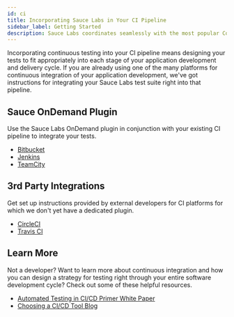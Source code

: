 ```yaml
---
id: ci
title: Incorporating Sauce Labs in Your CI Pipeline
sidebar_label: Getting Started
description: Sauce Labs coordinates seamlessly with the most popular Continuous Integration platforms.
---
```


Incorporating continuous testing into your CI pipeline means designing your tests to fit appropriately into each stage of your application development and delivery cycle. If you are already using one of the many platforms for continuous integration of your application development, we've got instructions for integrating your Sauce Labs test suite right into that pipeline.

<div className="box-wrapper" markdown="1">
  <div className="box box1 card">
    <div className="container">
    <h2>Sauce OnDemand Plugin</h2>
    <p>
        Use the Sauce Labs OnDemand plugin in conjunction with your existing CI pipeline to integrate your tests.<br/>
      <ul>
        <li><a href="/basics/integrations/bitbucket">Bitbucket</a></li>
        <li><a href="/basics/integrations/jenkins">Jenkins</a></li>
        <li><a href="/basics/integrations/teamcity">TeamCity</a></li>
      </ul>
    </p>
    </div>
  </div>
  <div className="box box2 card">
    <div className="container">
    <h2>3rd Party Integrations</h2>
    <p>
        Get set up instructions provided by external developers for CI platforms for which we don't yet have a dedicated plugin.<br/>
      <ul>
        <li><a href="https://circleci.com/integrations/saucelabs/">CircleCI</a></li>
        <li><a href="https://docs.travis-ci.com/user/sauce-connect/">Travis CI</a></li>
      </ul>
    </p>
    </div>
  </div>
</div>
<div>
  <div className="box boxwidebottom card">
    <div className="container">
    <h2>Learn More</h2>
    <p>
        Not a developer? Want to learn more about continuous integration and how you can design a strategy for testing right through your entire software development cycle? Check out some of these helpful resources.<br/>
      <ul>
        <li><a href="https://saucelabs.com/resources/articles/automated-testing-in-cicd-a-continuous-integration-server-integration-primer">Automated Testing in CI/CD Primer White Paper</a></li>
        <li><a href="https://saucelabs.com/blog/choosing-a-ci-cd-tool">Choosing a CI/CD Tool Blog</a></li>
      </ul>
    </p>
    </div>
  </div>
</div>

